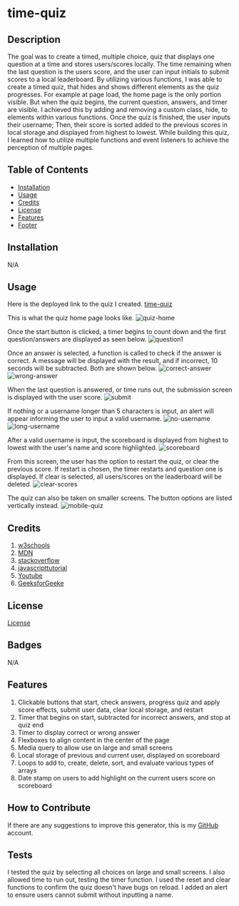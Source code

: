 # time-quiz

## Description

The goal was to create a timed, multiple choice, quiz that displays one question at a time and stores users/scores locally. The time remaining when the last question is the users score, and the user can input initials to submit scores to a local leaderboard. By utilizing various functions, I was able to create a timed quiz, that hides and shows different elements as the quiz progresses. For example at page load, the home page is the only portion visible. But when the quiz begins, the current question, answers, and timer are visible. I achieved this by adding and removing a custom class, hide, to elements within various functions. Once the quiz is finished, the user inputs their username; Then, their score is sorted added to the previous scores in local storage and displayed from highest to lowest. While building this quiz, I learned how to utilize multiple functions and event listeners to achieve the perception of multiple pages.

## Table of Contents
- [Installation](#installation)
- [Usage](#usage)
- [Credits](#credits)
- [License](#license)
- [Features](#features)
- [Footer](#tests)

## Installation
N/A

## Usage
Here is the deployed link to the quiz I created. [time-quiz](https://maxstump13.github.io/time-quiz/)

This is what the quiz home page looks like. ![quiz-home](./assets/images/home.png)

Once the start button is clicked, a timer begins to count down and the first question/answers are displayed as seen below. ![question1](./assets/images/qs.png)

Once an answer is selected, a function is called to check if the answer is correct. A message will be displayed with the result, and if incorrect, 10 seconds will be subtracted. Both are shown below. ![correct-answer](./assets/images/correct.png) ![wrong-answer](./assets/images/wrong.png)

When the last question is answered, or time runs out, the submission screen is displayed with the user score. ![submit](./assets/images/submit.png)

If nothing or a username longer than 5 characters is input, an alert will appear informing the user to input a valid username. ![no-username](./assets/images/noUserName.PNG) ![long-username](./assets/images/longUserName.PNG)

After a valid username is input, the scoreboard is displayed from highest to lowest with the user's name and score highlighted.
![scoreboard](./assets/images/score.png)

From this screen, the user has the option to restart the quiz, or clear the previous score. If restart is chosen, the timer restarts and question one is displayed. If clear is selected, all users/scores on the leaderboard will be deleted. ![clear-scores](./assets/images/clearScore.png)

The quiz can also be taken on smaller screens. The button options are listed vertically instead. ![mobile-quiz](./assets/images/mobile.png)



## Credits
1. [w3schools](https://www.w3schools.com/default.asp)
2. [MDN](https://developer.mozilla.org/en-US/)
3. [stackoverflow](https://stackoverflow.com/)
4. [javascripttutorial](https://www.javascripttutorial.net/)
5. [Youtube](https://www.youtube.com/watch?v=riDzcEQbX6k)
6. [GeeksforGeeke](https://www.geeksforgeeks.org/)

## License
[License](./LICENSE)

## Badges
N/A

## Features
1. Clickable buttons that start, check answers, progress quiz and apply score effects, submit user data, clear local storage, and restart
2. Timer that begins on start, subtracted for incorrect answers, and stop at quiz end
3. Timer to display correct or wrong answer
4. Flexboxes to align content in the center of the page
5. Media query to allow use on large and small screens
6. Local storage of previous and current user, displayed on scoreboard
7. Loops to add to, create, delete, sort, and evaluate various types of arrays
8. Date stamp on users to add highlight on the current users score on scoreboard

## How to Contribute
If there are any suggestions to improve this generator, this is my [GitHub](https://github.com/MaxStump13) account. 

## Tests
I tested the quiz by selecting all choices on large and small screens. I also allowed time to run out, testing the timer function. I used the reset and clear functions to confirm the quiz doesn't have bugs on reload. I added an alert to ensure users cannot submit without inputting a name. 